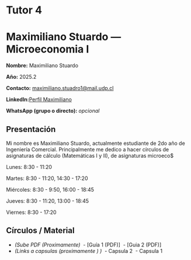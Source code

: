 # Tutor 4

# Maximiliano Stuardo — Microeconomia I

**Nombre:** Maximiliano Stuardo

**Año:** 2025.2

**Contacto:** [maximiliano.stuadro1@mail.udp.cl](mailto:maximiliano.stuardo1@mail.udp.cl?subject=Consulta%20Tutor%C3%ADas%Tutoria%20I)

**LinkedIn:**[Perfil Maximiliano](https://www.linkedin.com/in/maximiliano-stuardo-marticorena-089395281/)

**WhatsApp (grupo o directo):** _opcional_

## Presentación
Mi nombre es Maximiliano Stuardo, actualmente estudiante de 2do año de Ingeniería Comercial. Principalmente me dedico a hacer círculos de asignaturas de cálculo (Matemáticas I y II), de asignaturas microeco$

Lunes: 8:30 - 11:20

Martes: 8:30 - 11:20, 14:30 - 17:20

Miércoles: 8:30 - 9:50, 16:00 - 18:45

Jueves: 8:30 - 11:20, 13:00 - 18:45

Viernes: 8:30 - 17:20

## Círculos / Material
- *(Sube PDF (Proximamente)*  - [Guía 1 (PDF)]  - [Guia 2 (PDF)]
- *(Links a capsulas (proximamente ) )*  - Capsula 2  - Capsula 1
